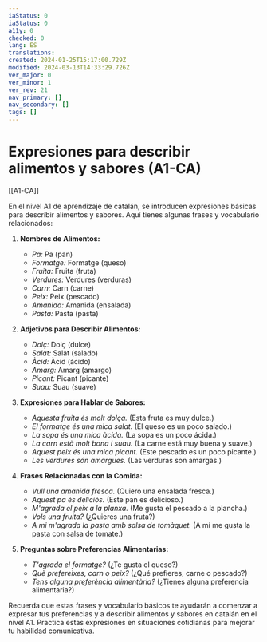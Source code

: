 ```yaml
---
iaStatus: 0
iaStatus: 0
a11y: 0
checked: 0
lang: ES
translations: 
created: 2024-01-25T15:17:00.729Z
modified: 2024-03-13T14:33:29.726Z
ver_major: 0
ver_minor: 1
ver_rev: 21
nav_primary: []
nav_secondary: []
tags: []
---
```

# Expresiones para describir alimentos y sabores (A1-CA)

[[A1-CA]]

En el nivel A1 de aprendizaje de catalán, se introducen expresiones básicas para describir alimentos y sabores. Aquí tienes algunas frases y vocabulario relacionados:

1. **Nombres de Alimentos:**
   - *Pa:* Pa (pan)
   - *Formatge:* Formatge (queso)
   - *Fruita:* Fruita (fruta)
   - *Verdures:* Verdures (verduras)
   - *Carn:* Carn (carne)
   - *Peix:* Peix (pescado)
   - *Amanida:* Amanida (ensalada)
   - *Pasta:* Pasta (pasta)

2. **Adjetivos para Describir Alimentos:**
   - *Dolç:* Dolç (dulce)
   - *Salat:* Salat (salado)
   - *Àcid:* Àcid (ácido)
   - *Amarg:* Amarg (amargo)
   - *Picant:* Picant (picante)
   - *Suau:* Suau (suave)

3. **Expresiones para Hablar de Sabores:**
   - *Aquesta fruita és molt dolça.* (Esta fruta es muy dulce.)
   - *El formatge és una mica salat.* (El queso es un poco salado.)
   - *La sopa és una mica àcida.* (La sopa es un poco ácida.)
   - *La carn està molt bona i suau.* (La carne está muy buena y suave.)
   - *Aquest peix és una mica picant.* (Este pescado es un poco picante.)
   - *Les verdures són amargues.* (Las verduras son amargas.)

4. **Frases Relacionadas con la Comida:**
   - *Vull una amanida fresca.* (Quiero una ensalada fresca.)
   - *Aquest pa és deliciós.* (Este pan es delicioso.)
   - *M'agrada el peix a la planxa.* (Me gusta el pescado a la plancha.)
   - *Vols una fruita?* (¿Quieres una fruta?)
   - *A mi m'agrada la pasta amb salsa de tomàquet.* (A mí me gusta la pasta con salsa de tomate.)

5. **Preguntas sobre Preferencias Alimentarias:**
   - *T'agrada el formatge?* (¿Te gusta el queso?)
   - *Què prefereixes, carn o peix?* (¿Qué prefieres, carne o pescado?)
   - *Tens alguna preferència alimentària?* (¿Tienes alguna preferencia alimentaria?)

Recuerda que estas frases y vocabulario básicos te ayudarán a comenzar a expresar tus preferencias y a describir alimentos y sabores en catalán en el nivel A1. Practica estas expresiones en situaciones cotidianas para mejorar tu habilidad comunicativa.